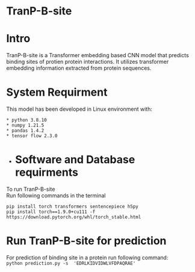 # TranP-B-site
# Intro
TranP-B-site is a Transformer embedding based CNN model that predicts binding sites of protien protein interactions. It utilizes transformer embedding information extracted from protein sequences. 
# System Requirment
This model has been developed in Linux environment with:  
```
* python 3.8.10
* numpy 1.21.5
* pandas 1.4.2
* tensor flow 2.3.0
```  
* # Software and Database requirments  
To run TranP-B-site  
Run following commands in the terminal  
```
pip install torch transformers sentencepiece h5py  
pip install torch==1.9.0+cu111 -f https://download.pytorch.org/whl/torch_stable.html
```  
# Run TranP-B-site for prediction
For prediction of binding site in a protein run following command:  
``` python prediction.py -s  'EDRLKIDVIDWLVFDPAQRAE' ```  
